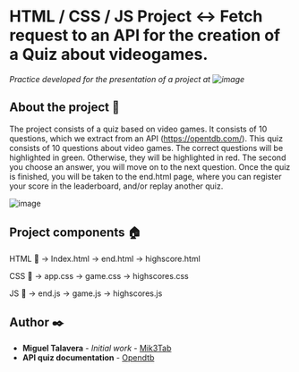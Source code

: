 # HTML / CSS / JS Project <-> Fetch request to an API for the creation of a Quiz about videogames.

_Practice developed for the presentation of a project at ![image](https://user-images.githubusercontent.com/93273286/149514438-1a016288-abba-4c23-b3ec-7ad73581393d.png)_

## About the project 📖

The project consists of a quiz based on video games. It consists of 10 questions, which we extract from an API (https://opentdb.com/). This quiz consists of 10 questions about video games. The correct questions will be highlighted in green. Otherwise, they will be highlighted in red. The second you choose an answer, you will move on to the next question. Once the quiz is finished, you will be taken to the end.html page, where you can register your score in the leaderboard, and/or replay another quiz.

![image](https://user-images.githubusercontent.com/93273286/149513444-80564810-2123-450b-8c35-8493bf52cf55.png)


## Project components 🏠

  HTML 🔩
->  Index.html
->  end.html
->  highscore.html
 
  CSS 🎨
->  app.css
->  game.css
->  highscores.css

  JS  🔧
->  end.js
->  game.js
->  highscores.js

## Author ✒️

* **Miguel Talavera** - *Initial work* - [Mik3Tab](https://github.com/Mik3Tab)
* **API quiz documentation** - [Opendtb](https://opentdb.com/)  
